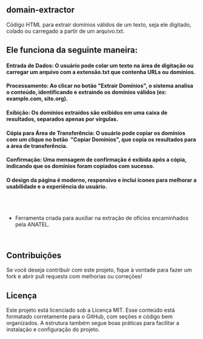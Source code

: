 ## domain-extractor
Código HTML para extrair domínios válidos de um texto, seja ele digitado, colado ou carregado a partir de um arquivo.txt. 

## Ele funciona da seguinte maneira:

#### Entrada de Dados: O usuário pode colar um texto na área de digitação ou carregar um arquivo com a extensão.txt que contenha URLs ou domínios.
#### Processamento: Ao clicar no botão "Extrair Domínios", o sistema analisa o conteúdo, identificando e extraindo os domínios válidos (ex: example.com, site.org).
#### Exibição: Os domínios extraídos são exibidos em uma caixa de resultados, separados apenas por vírgulas.
#### Cópia para Área de Transferência: O usuário pode copiar os domínios com um clique no botão  "Copiar Domínios", que copia os resultados para a área de transferência.
#### Confirmação: Uma mensagem de confirmação é exibida após a cópia, indicando que os domínios foram copiados com sucesso.
#### O design da página é moderno, responsivo e inclui ícones para melhorar a usabilidade e a experiência do usuário.<br>
<br>  
<br>

* Ferramenta criada para auxiliar na extração de ofícios encaminhados pela ANATEL.  

<br>

## Contribuições
Se você deseja contribuir com este projeto, fique à vontade para fazer um fork e abrir pull requests com melhorias ou correções! 
<br>
## Licença
Este projeto está licenciado sob a Licença MIT.
Esse conteúdo está formatado corretamente para o GitHub, com seções e código bem organizados. A estrutura também segue boas práticas para facilitar a instalação e configuração do projeto.
